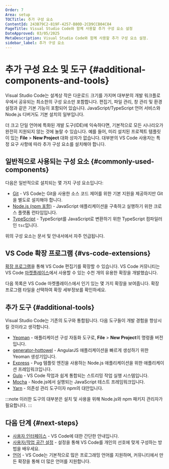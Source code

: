 ```yaml
---
Order: 7
Area: setup
TOCTitle: 추가 구성 요소
ContentId: 243B79C2-819F-4257-B80D-2CD9CCB04C84
PageTitle: Visual Studio Code와 함께 사용할 추가 구성 요소 설정
DateApproved: 03/05/2025
MetaDescription: Visual Studio Code와 함께 사용할 추가 구성 요소 설정.
sidebar_label: 추가 구성 요소
---
```

# 추가 구성 요소 및 도구 {#additional-components-and-tools}

Visual Studio Code는 설계상 작은 다운로드 크기를 가지며 대부분의 개발 워크플로우에서 공유되는 최소한의 구성 요소만 포함합니다. 편집기, 파일 관리, 창 관리 및 환경 설정과 같은 기본 기능이 포함되어 있습니다. JavaScript/TypeScript 언어 서비스와 Node.js 디버거도 기본 설치의 일부입니다.

더 크고 단일 언어에 특화된 개발 도구(IDE)에 익숙하다면, 기본적으로 모든 시나리오가 완전히 지원되지 않는 것에 놀랄 수 있습니다. 예를 들어, 미리 설치된 프로젝트 템플릿이 있는 **File** > **New Project** 대화 상자가 없습니다. 대부분의 VS Code 사용자는 특정 요구 사항에 따라 추가 구성 요소를 설치해야 합니다.

## 일반적으로 사용되는 구성 요소 {#commonly-used-components}

다음은 일반적으로 설치되는 몇 가지 구성 요소입니다:

* [Git](https://git-scm.com/download) - VS Code는 Git을 사용한 소스 코드 제어를 위한 기본 지원을 제공하지만 Git을 별도로 설치해야 합니다.
* [Node.js (npm 포함)](https://nodejs.org/) - JavaScript 애플리케이션을 구축하고 실행하기 위한 크로스 플랫폼 런타임입니다.
* [TypeScript](https://www.typescriptlang.org) - TypeScript를 JavaScript로 변환하기 위한 TypeScript 컴파일러인 `tsc`입니다.

위의 구성 요소는 문서 및 안내서에서 자주 언급됩니다.

## VS Code 확장 프로그램 {#vs-code-extensions}

[확장 프로그램](/docs/editor/extension-marketplace.md)을 통해 VS Code 편집기를 확장할 수 있습니다. VS Code 커뮤니티는 VS Code [마켓플레이스](https://marketplace.visualstudio.com/VSCode)에서 사용할 수 있는 수천 개의 유용한 확장을 개발했습니다.

다음 목록은 VS Code 마켓플레이스에서 인기 있는 몇 가지 확장을 보여줍니다. 확장 프로그램 타일을 선택하여 확장 세부정보를 확인하세요.

<div class="marketplace-extensions-top"></div>

## 추가 도구 {#additional-tools}

Visual Studio Code는 기존의 도구와 통합됩니다. 다음 도구들이 개발 경험을 향상시킬 것이라고 생각합니다.

* [Yeoman](https://yeoman.io/) - 애플리케이션 구성 자동화 도구로, **File** > **New Project**의 명령줄 버전입니다.
* [generator-hottowel](https://github.com/johnpapa/generator-hottowel) - AngularJS 애플리케이션을 빠르게 생성하기 위한 Yeoman 생성기입니다.
* [Express](https://expressjs.com/) - Pug 템플릿 엔진을 사용하는 Node.js 애플리케이션을 위한 애플리케이션 프레임워크입니다.
* [Gulp](https://gulpjs.com/) - VS Code 작업과 쉽게 통합되는 스트리밍 작업 실행 시스템입니다.
* [Mocha](https://mochajs.org/) - Node.js에서 실행되는 JavaScript 테스트 프레임워크입니다.
* [Yarn](https://yarnpkg.com/) - 의존성 관리 도구이자 npm의 대안입니다.

:::note
이러한 도구의 대부분은 설치 및 사용을 위해 Node.js와 npm 패키지 관리자가 필요합니다.
:::

## 다음 단계 {#next-steps}

* [사용자 인터페이스](/docs/getstarted/userinterface.md) - VS Code에 대한 간단한 안내입니다.
* [사용자/작업 공간 설정](/docs/editor/settings.md) - 설정을 통해 VS Code를 개인의 선호에 맞게 구성하는 방법을 배우세요.
* [언어](/docs/languages/overview.md) - VS Code는 기본적으로 많은 프로그래밍 언어를 지원하며, 커뮤니티에서 만든 확장을 통해 더 많은 언어를 지원합니다.
